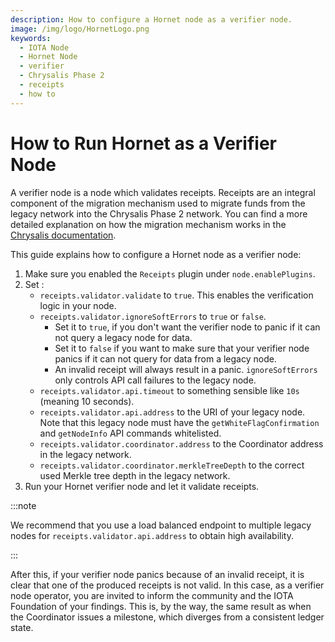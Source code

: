 ```yaml
---
description: How to configure a Hornet node as a verifier node.
image: /img/logo/HornetLogo.png
keywords:
  - IOTA Node
  - Hornet Node
  - verifier
  - Chrysalis Phase 2
  - receipts
  - how to
---
```


# How to Run Hornet as a Verifier Node

A verifier node is a node which validates receipts. Receipts are an integral component of the migration mechanism used to migrate funds from the legacy network into the Chrysalis Phase 2 network. You can find a more detailed explanation on how the migration mechanism works in the [Chrysalis documentation](/introduction/explanations/update/migration_mechanism).

This guide explains how to configure a Hornet node as a verifier node:

1. Make sure you enabled the `Receipts` plugin under `node.enablePlugins`.
2. Set :
   - `receipts.validator.validate` to `true`. This enables the verification logic in your node.
   - `receipts.validator.ignoreSoftErrors` to `true` or `false`.
     - Set it to `true`, if you don't want the verifier node to panic if it can not query a legacy node for data.
     - Set it to `false` if you want to make sure that your verifier node panics if it can not query for data from a legacy node.
     - An invalid receipt will always result in a panic. `ignoreSoftErrors` only controls API call failures to the legacy node.
   - `receipts.validator.api.timeout` to something sensible like `10s` (meaning 10 seconds).
   - `receipts.validator.api.address` to the URI of your legacy node. Note that this legacy node must have the `getWhiteFlagConfirmation` and `getNodeInfo` API commands whitelisted.
   - `receipts.validator.coordinator.address` to the Coordinator address in the legacy network.
   - `receipts.validator.coordinator.merkleTreeDepth` to the correct used Merkle tree depth in the legacy network.
3. Run your Hornet verifier node and let it validate receipts.

:::note

We recommend that you use a load balanced endpoint to multiple legacy nodes for `receipts.validator.api.address` to obtain high availability.

:::

After this, if your verifier node panics because of an invalid receipt, it is clear that one of the produced receipts is not valid. In this case, as a verifier node operator, you are invited to inform the community and the IOTA Foundation of your findings. This is, by the way, the same result as when the Coordinator issues a milestone, which diverges from a consistent ledger state.
